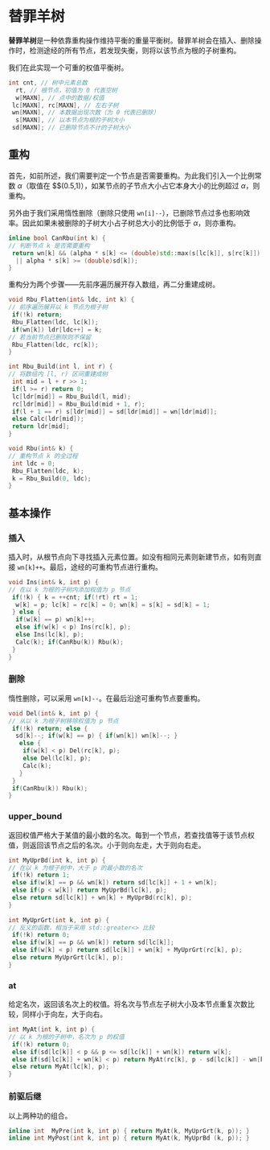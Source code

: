 # 替罪羊树

**替罪羊树**是一种依靠重构操作维持平衡的重量平衡树。替罪羊树会在插入、删除操作时，检测途经的所有节点，若发现失衡，则将以该节点为根的子树重构。

我们在此实现一个可重的权值平衡树。

``` cpp
int cnt, // 树中元素总数
  rt, // 根节点，初值为 0 代表空树
  w[MAXN], // 点中的数据/权值
 lc[MAXN], rc[MAXN], // 左右子树
 wn[MAXN], // 本数据出现次数（为 0 代表已删除）
  s[MAXN], // 以本节点为根的子树大小
 sd[MAXN]; // 已删除节点不计的子树大小
```

## 重构

首先，如前所述，我们需要判定一个节点是否需要重构。为此我们引入一个比例常数 $\alpha$（取值在 $$(0.5,1)），如某节点的子节点大小占它本身大小的比例超过 $\alpha$，则重构。

另外由于我们采用惰性删除（删除只使用 `wn[i]--`），已删除节点过多也影响效率。因此如果未被删除的子树大小占子树总大小的比例低于 $\alpha$，则亦重构。

``` cpp
inline bool CanRbu(int k) {
// 判断节点 k 是否需要重构
 return wn[k] && (alpha * s[k] <= (double)std::max(s[lc[k]], s[rc[k]])
  || alpha * s[k] >= (double)sd[k]);
}
```

重构分为两个步骤——先前序遍历展开存入数组，再二分重建成树。

``` cpp
void Rbu_Flatten(int& ldc, int k) {
// 前序遍历展开以 k 节点为根子树
 if(!k) return;
 Rbu_Flatten(ldc, lc[k]);
 if(wn[k]) ldr[ldc++] = k;
// 若当前节点已删除则不保留
 Rbu_Flatten(ldc, rc[k]);
}

int Rbu_Build(int l, int r) {
// 将数组内 [l, r) 区间重建成树
 int mid = l + r >> 1;
 if(l >= r) return 0;
 lc[ldr[mid]] = Rbu_Build(l, mid);
 rc[ldr[mid]] = Rbu_Build(mid + 1, r);
 if(l + 1 == r) s[ldr[mid]] = sd[ldr[mid]] = wn[ldr[mid]];
 else Calc(ldr[mid]);
 return ldr[mid];
}

void Rbu(int& k) {
// 重构节点 k 的全过程
 int ldc = 0;
 Rbu_Flatten(ldc, k);
 k = Rbu_Build(0, ldc);
}
```

## 基本操作

### 插入

插入时，从根节点向下寻找插入元素位置。如没有相同元素则新建节点，如有则直接 `wn[k]++`。最后，途经的可重构节点进行重构。

``` cpp
void Ins(int& k, int p) {
// 在以 k 为根的子树内添加权值为 p 节点
 if(!k) { k = ++cnt; if(!rt) rt = 1;
  w[k] = p; lc[k] = rc[k] = 0; wn[k] = s[k] = sd[k] = 1;
 } else {
  if(w[k] == p) wn[k]++;
  else if(w[k] < p) Ins(rc[k], p);
  else Ins(lc[k], p);
  Calc(k); if(CanRbu(k)) Rbu(k);
 }
}
```

### 删除

惰性删除，可以采用 `wn[k]--`。在最后沿途可重构节点要重构。

``` cpp
void Del(int& k, int p) {
// 从以 k 为根子树移除权值为 p 节点
 if(!k) return; else {
  sd[k]--; if(w[k] == p) { if(wn[k]) wn[k]--; }
   else {
    if(w[k] < p) Del(rc[k], p);
    else Del(lc[k], p);
    Calc(k);
   }
 }
 if(CanRbu(k)) Rbu(k);
}
```

### upper_bound

返回权值严格大于某值的最小数的名次。每到一个节点，若查找值等于该节点权值，则返回该节点之后的名次。小于则向左走，大于则向右走。

``` cpp
int MyUprBd(int k, int p) {
// 在以 k 为根子树中，大于 p 的最小数的名次
 if(!k) return 1;
 else if(w[k] == p && wn[k]) return sd[lc[k]] + 1 + wn[k];
 else if(p < w[k]) return MyUprBd(lc[k], p);
 else return sd[lc[k]] + wn[k] + MyUprBd(rc[k], p);
}
 
int MyUprGrt(int k, int p) {
// 反义的函数，相当于采用 std::greater<> 比较
 if(!k) return 0;
 else if(w[k] == p && wn[k]) return sd[lc[k]];
 else if(w[k] < p) return sd[lc[k]] + wn[k] + MyUprGrt(rc[k], p);
 else return MyUprGrt(lc[k], p);
}
```

### at

给定名次，返回该名次上的权值。将名次与节点左子树大小及本节点重复次数比较，同样小于向左，大于向右。

``` cpp
int MyAt(int k, int p) {
// 以 k 为根的子树中，名次为 p 的权值
 if(!k) return 0;
 else if(sd[lc[k]] < p && p <= sd[lc[k]] + wn[k]) return w[k];
 else if(sd[lc[k]] + wn[k] < p) return MyAt(rc[k], p - sd[lc[k]] - wn[k]);
 else return MyAt(lc[k], p);
}
```

### 前驱后继

以上两种功的组合。

``` cpp
inline int  MyPre(int k, int p) { return MyAt(k, MyUprGrt(k, p)); }
inline int MyPost(int k, int p) { return MyAt(k, MyUprBd (k, p)); }
```
